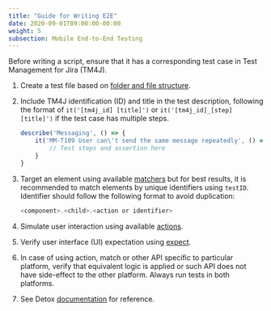 ```yaml
---
title: "Guide for Writing E2E"
date: 2020-09-01T09:00:00-00:00
weight: 5
subsection: Mobile End-to-End Testing
---
```


Before writing a script, ensure that it has a corresponding test case in Test Management for Jira (TM4J).

1. Create a test file based on [folder and file structure](/contribute/mobile/e2e/file-structure).
1. Include TM4J identification (ID) and title in the test description, following the format of `it('[tm4j_id] [title]')` or `it('[tm4j_id]_[step] [title]')` if the test case has multiple steps.
    ```javascript
    describe('Messaging', () => {
        it('MM-T109 User can\'t send the same message repeatedly', () => {
            // Test steps and assertion here
        }
    }
    ```

2. Target an element using available [matchers](https://github.com/wix/Detox/blob/master/docs/APIRef.Matchers.md#matchers) but for best results, it is recommended to match elements by unique identifiers using `testID`. Identifier should follow the following format to avoid duplication:
    ```javascript
    <component>.<child>.<action or identifier>
    ```
3. Simulate user interaction using available [actions](https://github.com/wix/Detox/blob/master/docs/APIRef.ActionsOnElement.md).
4. Verify user interface (UI) expectation using [expect](https://github.com/wix/Detox/blob/master/docs/APIRef.Expect.md).
5. In case of using action, match or other API specific to particular platform, verify that equivalent logic is applied or such API does not have side-effect to the other platform. Always run tests in both platforms.
6. See Detox [documentation](https://github.com/wix/Detox/tree/master/docs) for reference.
